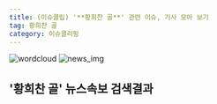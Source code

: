 ```yaml
---
title: (이슈클립) '**황희찬 골**' 관련 이슈, 기사 모아 보기
tag: 황희찬 골
category: 이슈클리핑
---
```

![wordcloud](https://s3.ap-northeast-2.amazonaws.com/lyrics101-wordcloud/2018-09-19-1537332382.png)
![news_img](https://user-images.githubusercontent.com/42597476/44507050-1206f400-a6e4-11e8-8d98-7ffbfebb353f.png)
## **'**황희찬 골**'** 뉴스속보 검색결과

